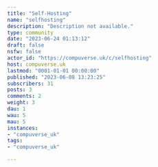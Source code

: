 ```yaml
---
title: "Self-Hosting" 
name: "selfhosting"
description: "Description not available."
type: community
date: "2023-06-24 01:13:12"
draft: false
nsfw: false
actor_id: "https://compuverse.uk/c/selfhosting"
host: compuverse.uk
lastmod: "0001-01-01 00:00:00"
published: "2023-06-08 13:23:25"
subscribers: 31
posts: 3
comments: 2
weight: 3
dau: 1
wau: 5
mau: 5
instances:
- "compuverse_uk"
tags: 
- "compuverse_uk"

---
```

